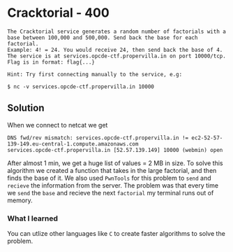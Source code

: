 # Cracktorial - 400
```
The Cracktorial service generates a random number of factorials with a base between 100,000 and 500,000. Send back the base for each factorial.
Example: 4! = 24. You would receive 24, then send back the base of 4.
The service is at services.opcde-ctf.propervilla.in on port 10000/tcp.
Flag is in format: flag{...}

Hint: Try first connecting manually to the service, e.g:

$ nc -v services.opcde-ctf.propervilla.in 10000
```
## Solution

When we connect to netcat we get
```
DNS fwd/rev mismatch: services.opcde-ctf.propervilla.in != ec2-52-57-139-149.eu-central-1.compute.amazonaws.com
services.opcde-ctf.propervilla.in [52.57.139.149] 10000 (webmin) open
```
After almost 1 min, we get a huge list of values = 2 MB in size.
To solve this algorithm we created a function that takes in the large factorial, and then finds the base of it.
We also used `PwnTools` for this problem to `send` and `recieve` the information from the server.
The problem was that every time we `send` the `base` and recieve the next `factorial` my terminal runs out of memory.

### What I learned

You can utlize other languages like `C` to create faster algorithms to solve the problem.
